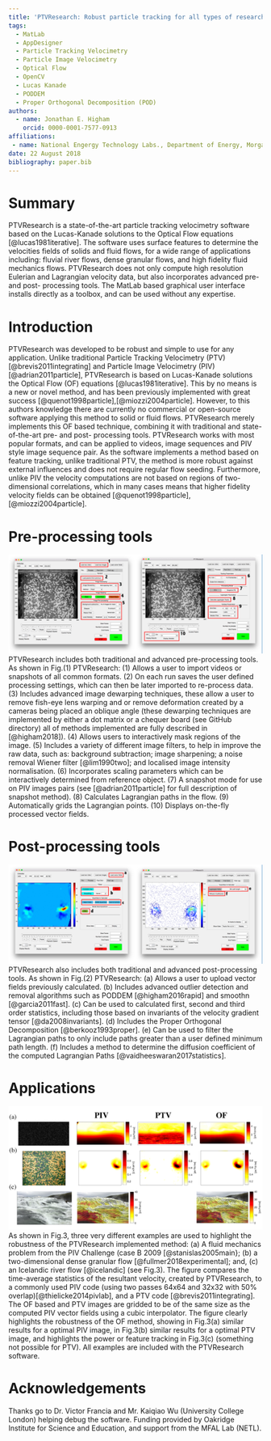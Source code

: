 ```yaml
---
title: 'PTVResearch: Robust particle tracking for all types of research applications'
tags:
  - MatLab
  - AppDesigner
  - Particle Tracking Velocimetry
  - Particle Image Velocimetry
  - Optical Flow
  - OpenCV
  - Lucas Kanade 
  - PODDEM
  - Proper Orthogonal Decomposition (POD)
authors:
  - name: Jonathan E. Higham
    orcid: 0000-0001-7577-0913
affiliations:
 - name: National Engergy Technology Labs., Department of Energy, Morgantown, WV.
date: 22 August 2018
bibliography: paper.bib
---
```


# Summary
PTVResearch is a state-of-the-art particle tracking velocimetry software based on the Lucas-Kanade solutions to the Optical Flow equations [@lucas1981iterative]. The software uses surface features to determine the velocities fields of solids and fluid flows, for a wide range of applications including: fluvial river flows, dense granular flows, and high fidelity fluid mechanics flows. PTVResearch does not only compute high resolution Eulerian and Lagrangian velocity data, but also incorporates advanced pre- and post- processing tools. The MatLab based graphical user interface installs directly as a toolbox, and can be used without any expertise. 

# Introduction
PTVResearch was developed to be robust and simple to use for any application. Unlike traditional Particle Tracking Velocimetry (PTV) [@brevis2011integrating] and Particle Image Velocimetry (PIV) [@adrian2011particle], PTVResearch is based on Lucas-Kanade solutions the Optical Flow (OF) equations [@lucas1981iterative]. This by no means is a new or novel method, and has been previously implemented with great success [@quenot1998particle],[@miozzi2004particle]. However, to this authors knowledge there are currently no commercial or open-source software applying this method to solid or fluid flows. PTVResearch merely implements this OF based technique, combining it with traditional and state-of-the-art pre- and post- processing tools. PTVResearch works with most popular formats, and can be applied to videos, image sequences and PIV style image sequence pair. As the software implements a method based on feature tracking, unlike traditional PTV, the method is more robust against external influences and does not require regular flow seeding. Furthermore, unlike PIV the velocity computations are not based on regions of two-dimensional correlations, which in many cases means that higher fidelity velocity fields can be obtained [@quenot1998particle],[@miozzi2004particle]. 

# Pre-processing tools 
![Pre-Processing functionalities of PTVResearch](fig1.jpeg)
PTVResearch includes both traditional and advanced pre-processing tools. As shown in  Fig.(1) PTVResearch: (1) Allows a user to import videos or snapshots of all common formats. (2) On each run saves the user defined processing settings, which can then be later imported to re-process data. (3) Includes advanced image dewarping techniques, these allow a user to remove fish-eye lens warping and or remove deformation created by a cameras being placed an oblique angle (these dewarping techniques are implemented by either a dot matrix or a chequer board (see GitHub directory) all of methods implemented are fully described in [@higham2018]). (4) Allows users to interactively mask regions of the image. (5) Includes a variety of different image filters, to help in improve the raw data, such as: background subtraction; image sharpening; a noise removal Wiener filter [@lim1990two]; and localised image intensity normalisation. (6) Incorporates scaling parameters which can be interactively determined from reference object. (7) A snapshot mode for use on PIV images pairs (see [@adrian2011particle] for full description of snapshot method). (8) Calculates Lagrangian paths in the flow. (9) Automatically grids the Lagrangian points. (10) Displays on-the-fly processed vector fields. 

# Post-processing tools
![Post-Processing functionalities of PTVResearch](fig2.jpeg)
PTVResearch also includes both traditional and advanced post-processing tools. As shown in  Fig.(2) PTVResearch: (a) Allows a user to upload vector fields previously calculated. (b) Includes advanced outlier detection and removal algorithms such as PODDEM [@higham2016rapid] and smoothn [@garcia2011fast]. (c) Can be used to calculated first, second and third order statistics, including those based on invariants of the velocity gradient tensor [@da2008invariants]. (d) Includes the Proper Orthogonal Decomposition [@berkooz1993proper]. (e) Can be used to filter the Lagrangian paths to only include paths greater than a user defined minimum path length. (f) Includes a method to determine the diffusion coefficient of the computed Lagrangian Paths [@vaidheeswaran2017statistics]. 

# Applications 
![Comparison of there different applications (a) Channel Flow for PIV Challenge, (b) 2D Granular Flow, (c) Icelandic River Flow](fig3.jpeg)
As shown in Fig.3, three very different examples are used to highlight the robustness of the PTVResearch implemented method: (a) A fluid mechanics problem from the PIV Challenge (case B 2009 [@stanislas2005main}; (b) a two-dimensional dense granular flow [@fullmer2018experimental]; and, (c) an Icelandic river flow [@icelandic] (see Fig.3). The figure compares the time-average statistics of the resultant velocity, created by PTVResearch, to a commonly used PIV code (using two passes 64x64 and 32x32 with 50% overlap)[@thielicke2014pivlab], and a PTV code [@brevis2011integrating]. The OF based and PTV images are gridded to be of the same size as the computed PIV vector fields using a cubic interpolator. The figure clearly highlights the robustness of the OF method, showing in Fig.3(a) similar results for a optimal PIV image, in Fig.3(b) similar results for a optimal PTV image, and highlights the power or feature tracking in Fig.3(c) (something not possible for PTV). All examples are included with the PTVResearch software. 


# Acknowledgements
Thanks go to Dr. Victor Francia and Mr. Kaiqiao Wu (University College London) helping debug the software. Funding provided by Oakridge Institute for Science and Education, and support from the MFAL Lab (NETL). 

